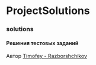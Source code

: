 # ProjectSolutions
### solutions

#### Решения тестовых заданий

Автор
[Timofey - Razborshchikov](https://github.com/Timofey3085)
